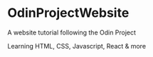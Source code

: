 # OdinProjectWebsite
A website tutorial following the Odin Project

Learning HTML, CSS, Javascript, React & more